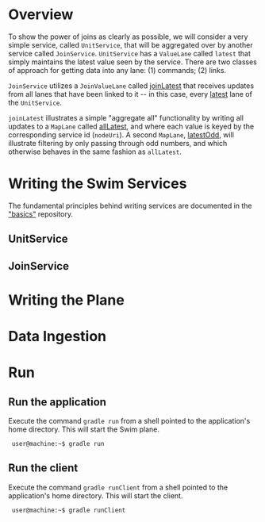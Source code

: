 # Overview

To show the power of joins as clearly as possible, we will consider a very simple service, called `UnitService`, that will be aggregated over by another service called `JoinService`. `UnitService` has a `ValueLane` called `latest` that simply maintains the latest value seen by the service. There are two classes of approach for getting data into any lane: (1) commands; (2) links.

`JoinService` utilizes a `JoinValueLane` called [joinLatest](https://github.com/swimit/swim-academy/blob/master/joins/services/src/main/java/ai/swim/service/JoinService.java#L31-L43) that receives updates from all lanes that have been linked to it -- in this case, every [latest](https://github.com/swimit/swim-academy/blob/master/joins/services/src/main/java/ai/swim/service/UnitService.java#L31-L35) lane of the `UnitService`.

`joinLatest` illustrates a simple "aggregate all" functionality by writing all updates to a `MapLane` called [allLatest](https://github.com/swimit/swim-academy/blob/master/joins/services/src/main/java/ai/swim/service/JoinService.java#L49-L53), and where each value is keyed by the corresponding service id (`nodeUri`). A second `MapLane`, [latestOdd](https://github.com/swimit/swim-academy/blob/master/joins/services/src/main/java/ai/swim/service/JoinService.java#L62-L66), will illustrate filtering by only passing through odd numbers, and which otherwise behaves in the same fashion as `allLatest`.
    
# Writing the Swim Services
The fundamental principles behind writing services are documented in the ["basics"](https://github.com/swimit/swim-academy/blob/master/basics/services/README.md#writing-the-swim-services) repository.

## UnitService

## JoinService

# Writing the Plane

# Data Ingestion

# Run

## Run the application
Execute the command `gradle run` from a shell pointed to the application's home directory. This will start the Swim plane.
   ```console
    user@machine:~$ gradle run
   ```

## Run the client
Execute the command `gradle runClient` from a shell pointed to the application's home directory. This will start the client.
   ```console
    user@machine:~$ gradle runClient
   ```
